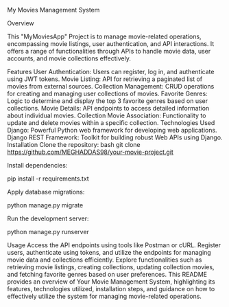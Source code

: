 My Movies Management System

Overview

This "MyMoviesApp" Project is to manage movie-related operations, encompassing movie listings, user authentication, and API interactions. It offers a range of functionalities through APIs to handle movie data, user accounts, and movie collections effectively.

Features
User Authentication: Users can register, log in, and authenticate using JWT tokens.
Movie Listing: API for retrieving a paginated list of movies from external sources.
Collection Management: CRUD operations for creating and managing user collections of movies.
Favorite Genres: Logic to determine and display the top 3 favorite genres based on user collections.
Movie Details: API endpoints to access detailed information about individual movies.
Collection Movie Association: Functionality to update and delete movies within a specific collection.
Technologies Used
Django: Powerful Python web framework for developing web applications.
Django REST Framework: Toolkit for building robust Web APIs using Django.
Installation
Clone the repository:
bash
git clone https://github.com/MEGHADDAS98/your-movie-project.git

Install dependencies:

pip install -r requirements.txt

Apply database migrations:

python manage.py migrate

Run the development server:

python manage.py runserver

Usage
Access the API endpoints using tools like Postman or cURL.
Register users, authenticate using tokens, and utilize the endpoints for managing movie data and collections efficiently.
Explore functionalities such as retrieving movie listings, creating collections, updating collection movies, and fetching favorite genres based on user preferences.
This README provides an overview of Your Movie Management System, highlighting its features, technologies utilized, installation steps, and guidance on how to effectively utilize the system for managing movie-related operations.